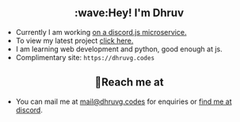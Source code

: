 <h2 align=center>:wave:Hey! I'm Dhruv </h2>

- Currently I am working [on a discord.js microservice.](https://melody-bot.tech)
- To view my latest project [click here.](https://github.com/melody-bot/Melody)
- I am learning web development and python, good enough at js.
- Complimentary site: ```https://dhruvg.codes```

<h2 align=center>💬Reach me at</h2>

- You can mail me at mail@dhruvg.codes for enquiries or [find me at discord](https://discord.com/users/750304140776833065).
